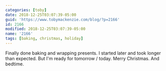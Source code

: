 ```yaml
---
categories: [toby]
date: 2018-12-25T03:07:39-05:00
guid: 'https://www.tobymackenzie.com/blog/?p=2166'
id: 2166
modified: 2018-12-25T03:07:39-05:00
name: '2166'
tags: [baking, christmas, holiday]
---
```


Finally done baking and wrapping presents.<!--more-->  I started later and took longer than expected.  But I'm ready for tomorrow / today.  Merry Christmas.  And bedtime.
